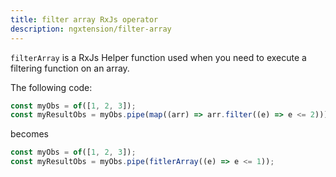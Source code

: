 ```yaml
---
title: filter array RxJs operator
description: ngxtension/filter-array
---
```


`filterArray` is a RxJs Helper function used when you need to execute a filtering function on an array.

The following code:

```ts
const myObs = of([1, 2, 3]);
const myResultObs = myObs.pipe(map((arr) => arr.filter((e) => e <= 2)));
```

becomes

```ts
const myObs = of([1, 2, 3]);
const myResultObs = myObs.pipe(fitlerArray((e) => e <= 1));
```
